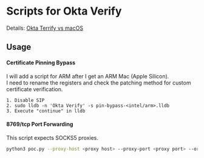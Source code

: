 # Scripts for Okta Verify
Details: [Okta Terrify vs macOS](https://kawakatz.io/notes/okta-terrify-on-maos/)

## Usage
#### Certificate Pinning Bypass
I will add a script for ARM after I get an ARM Mac (Apple Silicon).  
I need to rename the registers and check the patching method for custom certificate verification.  
```
1. Disable SIP
2. sudo lldb -n 'Okta Verify' -s pin-bypass-<intel/arm>.lldb
3. Execute "continue" in lldb
```

#### 8769/tcp Port Forwarding
This script expects SOCKS5 proxies.
```sh
python3 poc.py --proxy-host <proxy host> --proxy-port <proxy port> --origin 'https://<company>.okta.com'
```